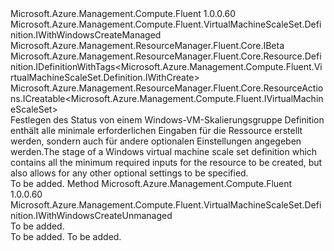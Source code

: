 <Type Name="IWithWindowsCreateManagedOrUnmanaged" FullName="Microsoft.Azure.Management.Compute.Fluent.VirtualMachineScaleSet.Definition.IWithWindowsCreateManagedOrUnmanaged">
  <TypeSignature Language="C#" Value="public interface IWithWindowsCreateManagedOrUnmanaged : Microsoft.Azure.Management.Compute.Fluent.VirtualMachineScaleSet.Definition.IWithWindowsCreateManaged, Microsoft.Azure.Management.ResourceManager.Fluent.Core.IBeta, Microsoft.Azure.Management.ResourceManager.Fluent.Core.Resource.Definition.IDefinitionWithTags&lt;Microsoft.Azure.Management.Compute.Fluent.VirtualMachineScaleSet.Definition.IWithCreate&gt;, Microsoft.Azure.Management.ResourceManager.Fluent.Core.ResourceActions.ICreatable&lt;Microsoft.Azure.Management.Compute.Fluent.IVirtualMachineScaleSet&gt;" />
  <TypeSignature Language="ILAsm" Value=".class public interface auto ansi abstract IWithWindowsCreateManagedOrUnmanaged implements class Microsoft.Azure.Management.Compute.Fluent.VirtualMachineScaleSet.Definition.IWithAvailabilityZone, class Microsoft.Azure.Management.Compute.Fluent.VirtualMachineScaleSet.Definition.IWithBootDiagnostics, class Microsoft.Azure.Management.Compute.Fluent.VirtualMachineScaleSet.Definition.IWithCapacity, class Microsoft.Azure.Management.Compute.Fluent.VirtualMachineScaleSet.Definition.IWithComputerNamePrefix, class Microsoft.Azure.Management.Compute.Fluent.VirtualMachineScaleSet.Definition.IWithCreate, class Microsoft.Azure.Management.Compute.Fluent.VirtualMachineScaleSet.Definition.IWithCustomData, class Microsoft.Azure.Management.Compute.Fluent.VirtualMachineScaleSet.Definition.IWithExtension, class Microsoft.Azure.Management.Compute.Fluent.VirtualMachineScaleSet.Definition.IWithManagedCreate, class Microsoft.Azure.Management.Compute.Fluent.VirtualMachineScaleSet.Definition.IWithManagedDataDisk, class Microsoft.Azure.Management.Compute.Fluent.VirtualMachineScaleSet.Definition.IWithManagedDiskOptionals, class Microsoft.Azure.Management.Compute.Fluent.VirtualMachineScaleSet.Definition.IWithManagedServiceIdentity, class Microsoft.Azure.Management.Compute.Fluent.VirtualMachineScaleSet.Definition.IWithOSDiskSettings, class Microsoft.Azure.Management.Compute.Fluent.VirtualMachineScaleSet.Definition.IWithOverProvision, class Microsoft.Azure.Management.Compute.Fluent.VirtualMachineScaleSet.Definition.IWithStorageAccount, class Microsoft.Azure.Management.Compute.Fluent.VirtualMachineScaleSet.Definition.IWithUpgradePolicy, class Microsoft.Azure.Management.Compute.Fluent.VirtualMachineScaleSet.Definition.IWithWindowsCreateManaged, class Microsoft.Azure.Management.ResourceManager.Fluent.Core.IBeta, class Microsoft.Azure.Management.ResourceManager.Fluent.Core.Resource.Definition.IDefinitionWithTags`1&lt;class Microsoft.Azure.Management.Compute.Fluent.VirtualMachineScaleSet.Definition.IWithCreate&gt;, class Microsoft.Azure.Management.ResourceManager.Fluent.Core.ResourceActions.ICreatable`1&lt;class Microsoft.Azure.Management.Compute.Fluent.IVirtualMachineScaleSet&gt;, class Microsoft.Azure.Management.ResourceManager.Fluent.Core.ResourceActions.IIndexable" />
  <TypeSignature Language="DocId" Value="T:Microsoft.Azure.Management.Compute.Fluent.VirtualMachineScaleSet.Definition.IWithWindowsCreateManagedOrUnmanaged" />
  <TypeSignature Language="VB.NET" Value="Public Interface IWithWindowsCreateManagedOrUnmanaged&#xA;Implements IBeta, ICreatable(Of IVirtualMachineScaleSet), IDefinitionWithTags(Of IWithCreate), IWithWindowsCreateManaged" />
  <TypeSignature Language="F#" Value="type IWithWindowsCreateManagedOrUnmanaged = interface&#xA;    interface IWithWindowsCreateManaged&#xA;    interface IWithManagedCreate&#xA;    interface IWithManagedDataDisk&#xA;    interface IWithManagedDiskOptionals&#xA;    interface IWithAvailabilityZone&#xA;    interface IBeta&#xA;    interface IWithCreate&#xA;    interface ICreatable&lt;IVirtualMachineScaleSet&gt;&#xA;    interface IIndexable&#xA;    interface IWithOSDiskSettings&#xA;    interface IWithComputerNamePrefix&#xA;    interface IWithCapacity&#xA;    interface IWithUpgradePolicy&#xA;    interface IWithOverProvision&#xA;    interface IWithStorageAccount&#xA;    interface IWithCustomData&#xA;    interface IWithExtension&#xA;    interface IWithManagedServiceIdentity&#xA;    interface IWithBootDiagnostics&#xA;    interface IDefinitionWithTags&lt;IWithCreate&gt;" />
  <AssemblyInfo>
    <AssemblyName>Microsoft.Azure.Management.Compute.Fluent</AssemblyName>
    <AssemblyVersion>1.0.0.60</AssemblyVersion>
  </AssemblyInfo>
  <Interfaces>
    <Interface>
      <InterfaceName>Microsoft.Azure.Management.Compute.Fluent.VirtualMachineScaleSet.Definition.IWithWindowsCreateManaged</InterfaceName>
    </Interface>
    <Interface>
      <InterfaceName>Microsoft.Azure.Management.ResourceManager.Fluent.Core.IBeta</InterfaceName>
    </Interface>
    <Interface>
      <InterfaceName>Microsoft.Azure.Management.ResourceManager.Fluent.Core.Resource.Definition.IDefinitionWithTags&lt;Microsoft.Azure.Management.Compute.Fluent.VirtualMachineScaleSet.Definition.IWithCreate&gt;</InterfaceName>
    </Interface>
    <Interface>
      <InterfaceName>Microsoft.Azure.Management.ResourceManager.Fluent.Core.ResourceActions.ICreatable&lt;Microsoft.Azure.Management.Compute.Fluent.IVirtualMachineScaleSet&gt;</InterfaceName>
    </Interface>
  </Interfaces>
  <Docs>
    <summary>
            <span data-ttu-id="98ff3-101">Festlegen des Status von einem Windows-VM-Skalierungsgruppe Definition enthält alle minimale erforderlichen Eingaben für die Ressource erstellt werden, sondern auch für andere optionalen Einstellungen angegeben werden.</span><span class="sxs-lookup"><span data-stu-id="98ff3-101">The stage of a Windows virtual machine scale set definition which contains all the minimum required inputs for the resource to be created, but also allows for any other optional settings to be specified.</span></span>
            </summary>
    <remarks>To be added.</remarks>
  </Docs>
  <Members>
    <Member MemberName="WithUnmanagedDisks">
      <MemberSignature Language="C#" Value="public Microsoft.Azure.Management.Compute.Fluent.VirtualMachineScaleSet.Definition.IWithWindowsCreateUnmanaged WithUnmanagedDisks ();" />
      <MemberSignature Language="ILAsm" Value=".method public hidebysig newslot virtual instance class Microsoft.Azure.Management.Compute.Fluent.VirtualMachineScaleSet.Definition.IWithWindowsCreateUnmanaged WithUnmanagedDisks() cil managed" />
      <MemberSignature Language="DocId" Value="M:Microsoft.Azure.Management.Compute.Fluent.VirtualMachineScaleSet.Definition.IWithWindowsCreateManagedOrUnmanaged.WithUnmanagedDisks" />
      <MemberSignature Language="VB.NET" Value="Public Function WithUnmanagedDisks () As IWithWindowsCreateUnmanaged" />
      <MemberSignature Language="F#" Value="abstract member WithUnmanagedDisks : unit -&gt; Microsoft.Azure.Management.Compute.Fluent.VirtualMachineScaleSet.Definition.IWithWindowsCreateUnmanaged" Usage="iWithWindowsCreateManagedOrUnmanaged.WithUnmanagedDisks " />
      <MemberType>Method</MemberType>
      <AssemblyInfo>
        <AssemblyName>Microsoft.Azure.Management.Compute.Fluent</AssemblyName>
        <AssemblyVersion>1.0.0.60</AssemblyVersion>
      </AssemblyInfo>
      <ReturnValue>
        <ReturnType>Microsoft.Azure.Management.Compute.Fluent.VirtualMachineScaleSet.Definition.IWithWindowsCreateUnmanaged</ReturnType>
      </ReturnValue>
      <Parameters />
      <Docs>
        <summary>To be added.</summary>
        <returns>To be added.</returns>
        <remarks>To be added.</remarks>
      </Docs>
    </Member>
  </Members>
</Type>
